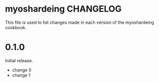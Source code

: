 # myoshardeing CHANGELOG

This file is used to list changes made in each version of the myoshardeing cookbook.

# 0.1.0

Initial release.

- change 0
- change 1


